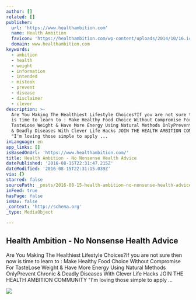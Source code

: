 ```yaml
---
author: []
related: []
publisher:
  url: 'https://www.healthambition.com'
  name: Health Ambition
  favicon: 'https://healthambition.com/wp-content/uploads/2014/10/16.ico'
  domain: www.healthambition.com
keywords:
  - ambition
  - health
  - weight
  - information
  - intended
  - mistook
  - prevent
  - disease
  - disclaimer
  - clever
description: >-
  Are You Making The Healthiest Lifestyle Choices?If you are not sure then now
  is time to learn to : Make Healthy Food Choice Without Compromise For
  TasteLose Weight & Have More Energy Using Natural Methods OnlyPrevent Chronic
  & Deadly Diseases With Clever Life Hacks JOIN THE HEALTH AMBITION COMMUNITY
  "I'm loving those simple to apply ...
inLanguage: en
app_links: []
isBasedOnUrl: 'https://www.healthambition.com/'
title: Health Ambition - No Nonsense Health Advice
datePublished: '2016-08-15T22:31:47.215Z'
dateModified: '2016-08-15T22:31:15.039Z'
via: {}
starred: false
sourcePath: _posts/2016-08-15-health-ambition-no-nonsense-health-advice.md
inFeed: true
hasPage: false
inNav: false
_context: 'http://schema.org'
_type: MediaObject

---
```

<article style=""><h1>Health Ambition - No Nonsense Health Advice</h1><p>Are You Making The Healthiest Lifestyle Choices?If you are not sure then now is time to learn to : Make Healthy Food Choice Without Compromise For TasteLose Weight &amp; Have More Energy Using Natural Methods OnlyPrevent Chronic &amp; Deadly Diseases With Clever Life Hacks JOIN THE HEALTH AMBITION COMMUNITY "I'm loving those simple to apply ...</p><img src="https://healthambition.com/wp-content/uploads/2013/06/397571_335865683195201_567779990_n.png" /></article>